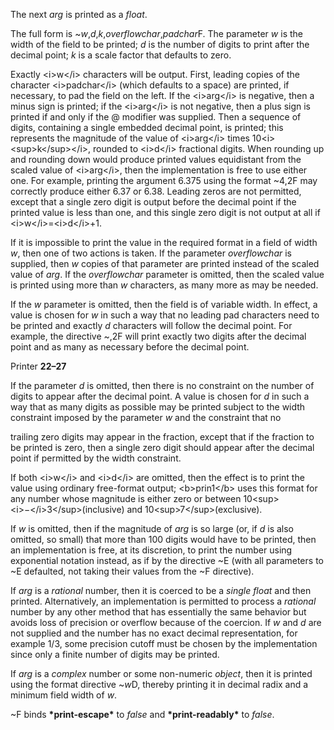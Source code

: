 

The next *arg* is printed as a *float*. 

The full form is ~*w*,*d*,*k*,*overflowchar*,*padchar*F. The parameter *w* is the width of the field to be printed; *d* is the number of digits to print after the decimal point; *k* is a scale factor that defaults to zero. 

Exactly \<i\>w\</i\> characters will be output. First, leading copies of the character \<i\>padchar\</i\> (which defaults to a space) are printed, if necessary, to pad the field on the left. If the \<i\>arg\</i\> is negative, then a minus sign is printed; if the \<i\>arg\</i\> is not negative, then a plus sign is printed if and only if the @ modifier was supplied. Then a sequence of digits, containing a single embedded decimal point, is printed; this represents the magnitude of the value of \<i\>arg\</i\> times 10\<i\>\<sup\>k\</sup\>\</i\>, rounded to \<i\>d\</i\> fractional digits. When rounding up and rounding down would produce printed values equidistant from the scaled value of \<i\>arg\</i\>, then the implementation is free to use either one. For example, printing the argument 6.375 using the format ~4,2F may correctly produce either 6.37 or 6.38. Leading zeros are not permitted, except that a single zero digit is output before the decimal point if the printed value is less than one, and this single zero digit is not output at all if \<i\>w\</i\>=\<i\>d\</i\>+1. 

If it is impossible to print the value in the required format in a field of width *w*, then one of two actions is taken. If the parameter *overflowchar* is supplied, then *w* copies of that parameter are printed instead of the scaled value of *arg*. If the *overflowchar* parameter is omitted, then the scaled value is printed using more than *w* characters, as many more as may be needed. 

If the *w* parameter is omitted, then the field is of variable width. In effect, a value is chosen for *w* in such a way that no leading pad characters need to be printed and exactly *d* characters will follow the decimal point. For example, the directive ~,2F will print exactly two digits after the decimal point and as many as necessary before the decimal point. 

Printer **22–27**

 

 

If the parameter *d* is omitted, then there is no constraint on the number of digits to appear after the decimal point. A value is chosen for *d* in such a way that as many digits as possible may be printed subject to the width constraint imposed by the parameter *w* and the constraint that no 

trailing zero digits may appear in the fraction, except that if the fraction to be printed is zero, then a single zero digit should appear after the decimal point if permitted by the width constraint. 

If both \<i\>w\</i\> and \<i\>d\</i\> are omitted, then the effect is to print the value using ordinary free-format output; \<b\>prin1\</b\> uses this format for any number whose magnitude is either zero or between 10\<sup\>\<i\>−\</i\>3\</sup\>(inclusive) and 10\<sup\>7\</sup\>(exclusive). 

If *w* is omitted, then if the magnitude of *arg* is so large (or, if *d* is also omitted, so small) that more than 100 digits would have to be printed, then an implementation is free, at its discretion, to print the number using exponential notation instead, as if by the directive ~E (with all parameters to ~E defaulted, not taking their values from the ~F directive). 

If *arg* is a *rational* number, then it is coerced to be a *single float* and then printed. Alternatively, an implementation is permitted to process a *rational* number by any other method that has essentially the same behavior but avoids loss of precision or overflow because of the coercion. If *w* and *d* are not supplied and the number has no exact decimal representation, for example 1/3, some precision cutoff must be chosen by the implementation since only a finite number of digits may be printed. 

If *arg* is a *complex* number or some non-numeric *object*, then it is printed using the format directive ~*w*D, thereby printing it in decimal radix and a minimum field width of *w*. 

~F binds **\*print-escape\*** to *false* and **\*print-readably\*** to *false*. 


